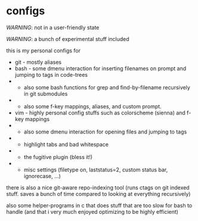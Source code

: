 # configs

*WARNING*: not in a user-friendly state

*WARNING*: a bunch of experimental stuff included

this is my personal configs for
* git - mostly aliases
* bash - some dmenu interaction for inserting filenames on prompt and jumping to tags in code-trees
* * also some bash functions for grep and find-by-filename recursively in git submodules
* * also some f-key mappings, aliases, and custom prompt.
* vim - highly personal config stuffs such as colorscheme (sienna) and f-key mappings
* * also some dmenu interaction for opening files and jumping to tags
* * highlight tabs and bad whitespace
* * the fugitive plugin (bless it!)
* * misc settings (filetype on, laststatus=2, custom status bar, ignorecase, ...)

there is also a nice git-aware repo-indexing tool (runs ctags on git indexed stuff. saves a bunch of time compared to looking at everything recursively)

also some helper-programs in c that does stuff that are too slow for bash to handle (and that i very much enjoyed optimizing to be highly efficient)


